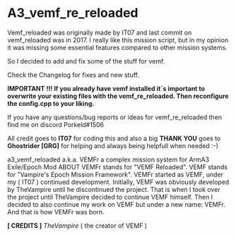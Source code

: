 
# A3_vemf_re_reloaded

Vemf_reloaded was originally made by IT07 and last commit on vemf_reloaded was in 2017.
I really like this mission script, but in my opinion it was missing some essential features compared to other mission systems.

So I decided to add and fix some of the stuff for vemf.

Check the Changelog for fixes and new stuff.

**IMPORTANT !!!  If you already have vemf installed it´s important to overwrite your existing files with the vemf_re_reloaded.
			   Then reconfigure the config.cpp to your liking.**


If you have any questions/bug reports or ideas for vemf_re_reloaded then find me on discord Porkeld#1506 


All credit goes to **IT07** for coding this and also a big **THANK YOU** goes to **Ghostrider [GRG]** for helping and always being helpfull when needed :-)







a3_vemf_reloaded a.k.a. VEMFr
a complex mission system for ArmA3 Exile/Epoch Mod
ABOUT
VEMFr stands for "VEMF Reloaded". VEMF stands for "Vampire's Epoch Mission Framework".
VEMFr started as VEMF, under my ( IT07 ) continued development.
Initially, VEMF was obviously developed by TheVampire until he discontinued the project.
That is when I took over the project until TheVampire decided to continue VEMF himself.
Then I decided to also continue my work on VEMF but under a new name: VEMFr. And that is how VEMFr was born.


**[ CREDITS ]**
*TheVampire* ( the creator of VEMF )
